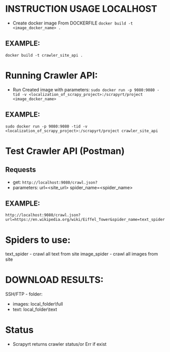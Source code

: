 # INSTRUCTION USAGE LOCALHOST
- Create docker image From DOCKERFILE
`docker build -t <image_docker_name> .`

## EXAMPLE: 
`docker build -t crawler_site_api .`

# Running Crawler API:
- Run Created image with parameters:
`sudo docker run -p 9080:9080 -tid -v <localization_of_scrapy_project>:/scrapyrt/project <image_docker_name>`

## EXAMPLE: 
`sudo docker run -p 9080:9080 -tid -v <localization_of_scrapy_project>:/scrapyrt/project crawler_site_api`

# Test Crawler API (Postman)
## Requests 
- get: 
`http://localhost:9080/crawl.json?`
- parameters:
url=<site_url>
spider_name=<spider_name>

## EXAMPLE:
`http://localhost:9080/crawl.json?url=https://en.wikipedia.org/wiki/Eiffel_Tower&spider_name=text_spider`

# Spiders to use: 
text_spider - crawl all text from site
image_spider - crawl all images from site

# DOWNLOAD RESULTS: 
SSH/FTP - folder: 
- images: local_folder\full
- text: local_folder\text


# Status
- Scrapyrt returns crawler status/or Err if exist